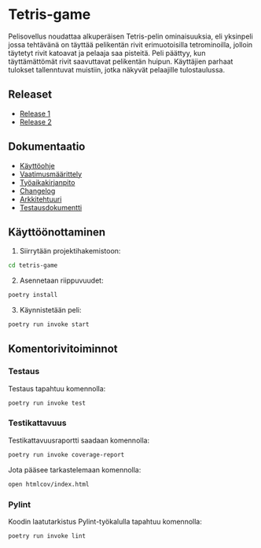 # Tetris-game

Pelisovellus noudattaa alkuperäisen Tetris-pelin ominaisuuksia, eli yksinpeli jossa tehtävänä on täyttää pelikentän rivit erimuotoisilla tetrominoilla, jolloin täytetyt rivit katoavat ja pelaaja saa pisteitä. Peli päättyy, kun täyttämättömät rivit saavuttavat pelikentän huipun. Käyttäjien parhaat tulokset tallenntuvat muistiin, jotka näkyvät pelaajille tulostaulussa.

## Releaset
- [Release 1](https://github.com/maxxof/ot-harjoitustyo/releases/tag/viikko5)
- [Release 2](https://github.com/maxxof/ot-harjoitustyo/releases/tag/viikko6)
## Dokumentaatio

- [Käyttöohje](https://github.com/maxxof/ot-harjoitustyo/blob/master/tetris-game/dokumentaatio/kayttoohje.md)
- [Vaatimusmäärittely](https://github.com/maxxof/ot-harjoitustyo/blob/master/tetris-game/dokumentaatio/vaatimusmaarittely.md)
- [Työaikakirjanpito](https://github.com/maxxof/ot-harjoitustyo/blob/master/tetris-game/dokumentaatio/tuntikirjanpito.md)
- [Changelog](https://github.com/maxxof/ot-harjoitustyo/blob/master/tetris-game/dokumentaatio/changelog.md)
- [Arkkitehtuuri](https://github.com/maxxof/ot-harjoitustyo/blob/master/tetris-game/dokumentaatio/arkkitehtuuri.md)
- [Testausdokumentti](https://github.com/maxxof/ot-harjoitustyo/blob/master/tetris-game/dokumentaatio/testaus.md)

## Käyttöönottaminen

1. Siirrytään projektihakemistoon:

```bash
cd tetris-game
```

2. Asennetaan riippuvuudet:

```bash
poetry install
```


3. Käynnistetään peli:

```bash
poetry run invoke start
```
## Komentorivitoiminnot


### Testaus

Testaus tapahtuu komennolla:

```bash
poetry run invoke test
```

### Testikattavuus

Testikattavuusraportti saadaan komennolla:

```bash
poetry run invoke coverage-report
```

Jota pääsee tarkastelemaan komennolla:

```bash
open htmlcov/index.html
```

### Pylint

Koodin laatutarkistus Pylint-työkalulla tapahtuu komennolla:

```bash
poetry run invoke lint
```

